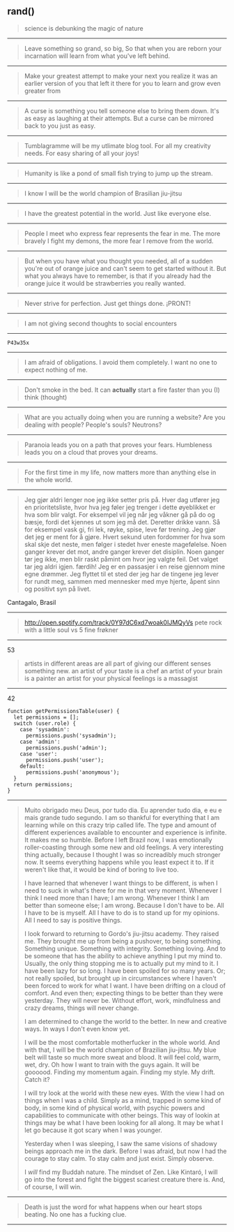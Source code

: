 ## rand()

> science is debunking the magic of nature

---
> Leave something so grand, so big,
> So that when you are reborn your
> incarnation will learn from what
> you've left behind.

---

> Make your greatest attempt to make
> your next you realize it was an earlier
> version of you that left it there for
> you to learn and grow even greater from

---

> A curse is something you tell someone else to bring them down. It's as easy as laughing at their attempts.
> But a curse can be mirrored back to you just as easy.

---

> Tumblagramme will be my utlimate blog tool. For all my creativity needs. For easy sharing of all your joys!

---

> Humanity is like a pond of small fish trying to jump up the stream.

---

> I know I will be the world champion of Brasilian jiu-jitsu

---

> I have the greatest potential in the world. Just like everyone else.

---

> People I meet who express fear represents the fear in me.
> The more bravely I fight my demons, the more fear I remove from the world.

---

> But when you have what you thought you needed, all of a sudden you're
> out of orange juice and can't seem to get started without it. But what
> you always have to remember, is that if you already had the orange juice
> it would be strawberries you really wanted.

---

> Never strive for perfection. Just get things done. ¡PRONT!

---

> I am not giving second thoughts to social encounters

---

    P43w35x

---

> I am afraid of obligations. I avoid them completely. I want no one to expect
> nothing of me.

---

> Don't smoke in the bed. It can **actually** start a fire faster than you (I) think (thought)

---

> What are you actually doing when you are running a website?
> Are you dealing with people? People's souls? Neutrons?

---

> Paranoia leads you on a path that proves your fears.
> Humbleness leads you on a cloud that proves your dreams.

---

> For the first time in my life, now matters more than anything else in the whole world.

---

> Jeg gjør aldri lenger noe jeg ikke setter pris på.
> Hver dag utfører jeg en prioritetsliste, hvor hva jeg
> føler jeg trenger i dette øyeblikket er hva som blir valgt.
> For eksempel vil jeg når jeg våkner gå på do og bæsje,
> fordi det kjennes ut som jeg må det. Deretter drikke
> vann. Så for eksempel vask gi, fri lek, røyke, spise, leve før trening.
> Jeg gjør det jeg er ment for å gjøre. Hvert sekund uten
> fordommer for hva som skal skje det neste, men følger i stedet hver
> eneste magefølelse. Noen ganger krever det mot, andre ganger krever det disiplin.
> Noen ganger tør jeg ikke, men blir raskt påmint om hvor jeg valgte feil. Det
> valget tar jeg aldri igjen. færdih!
> Jeg er en passasjer i en reise gjennom mine egne drømmer.
> Jeg flyttet til et sted der jeg har de tingene jeg lever for rundt meg,
> sammen med mennesker med mye hjerte, åpent sinn og positivt syn på livet.

Cantagalo, Brasil

---

> http://open.spotify.com/track/0Y97dC6xd7woak0IJMQyVs
> pete rock with a little soul vs 5 fine frøkner

---

53

> artists in different areas are all part of giving our different senses something new.
> an artist of your taste is a chef
> an artist of your brain is a painter
> an artist for your physical feelings is a massagist

---

42

    function getPermissionsTable(user) {
      let permissions = [];
      switch (user.role) {
        case 'sysadmin':
          permissions.push('sysadmin');
        case 'admin':
          permissions.push('admin');
        case 'user':
          permissions.push('user');
        default:
          permissions.push('anonymous');
      }
      return permissions;
    }

---

> Muito obrigado meu Deus, por tudo dia. Eu aprender tudo dia, e eu e mais grande tudo segundo.
> I am so thankful for everything that I am learning while on this crazy trip called life. The type and amount of different experiences
> available to encounter and experience is infinite. It makes me so humble. Before I left Brazil now, I was emotionally roller-coasting
> through some new and old feelings. A very interesting thing actually, because I thought I was so increadibly much stronger now.
> It seems everything happens while you least expect it to. If it weren't like that, it would be kind of boring to live too.
>
> I have learned that whenever I want things to be different, is when I need to suck in what's there for me in that very moment.
> Whenever I think I need more than I have; I am wrong. Whenever I think I am better than someone else; I am wrong. Because
> I don't have to be. All I have to be is myself. All I have to do is to stand up for my opinions. All I need to say is positive things.
>
> I look forward to returning to Gordo's jiu-jitsu academy. They raised me. They brought me up from being a pushover, to being something.
> Something unique. Something with integrity. Something loving. And to be someone that has the ability to achieve anything I put
> my mind to. Usually, the only thing stopping me is to actually put my mind to it. I have been lazy for so long. I have been spoiled
> for so many years. Or; not really spoiled, but brought up in circumstances where I haven't been forced to work for what I want.
> I have been drifting on a cloud of comfort. And even then; expecting things to be better than they were yesterday. They will never be.
> Without effort, work, mindfulness and crazy dreams, things will never change.
>
> I am determined to change the world to the better. In new and creative ways. In ways I don't even know yet.
>
> I will be the most comfortable motherfucker in the whole world. And with that, I will be the world champion of Brazilian jiu-jitsu.
> My blue belt will taste so much more sweat and blood. It will feel cold, warm, wet, dry.
> Oh how I want to train with the guys again. It will be goooood. Finding my momentum again. Finding my style. My drift. Catch it?
>
> I will try look at the world with these new eyes. With the view I had on things when I was a child. Simply as a mind, trapped in
> some kind of body, in some kind of physical world, with psychic powers and capabilities to communicate with other beings. This
> way of lookin at things may be what I have been looking for all along. It may be what I let go because it got scary when I was younger.
>
> Yesterday when I was sleeping, I saw the same visions of shadowy beings approach me in the dark. Before I was afraid, but now I had
> the courage to stay calm. To stay calm and just exist. Simply observe.
>
> I _will_ find my Buddah nature. The mindset of Zen. Like Kintaró, I will go into the forest and fight the biggest scariest creature there is.
> And, of course, I will win.

---

> Death is just the word for what happens when our heart stops beating.
> No one has a fucking clue.

---
